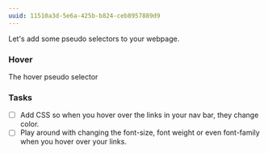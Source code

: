 ```yaml
---
uuid: 11510a3d-5e6a-425b-b824-ceb8957889d9
---
```


Let's add some pseudo selectors to your webpage.

### Hover

The hover pseudo selector


### Tasks

- [ ] Add CSS so when you hover over the links in your nav bar, they change color.
- [ ] Play around with changing the font-size, font weight or even font-family when you hover over your links.
